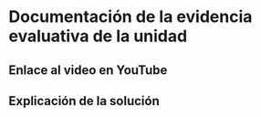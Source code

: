 # Documentación de la evidencia evaluativa de la unidad

## Enlace al video en YouTube


## Explicación de la solución
